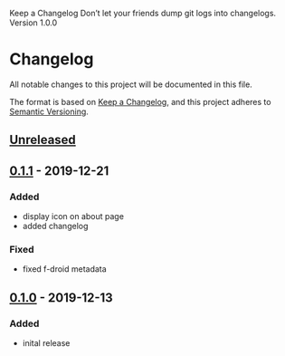 
Keep a Changelog
Don’t let your friends dump git logs into changelogs.
Version 1.0.0

# Changelog
All notable changes to this project will be documented in this file.

The format is based on [Keep a Changelog](https://keepachangelog.com/en/1.0.0/),
and this project adheres to [Semantic Versioning](https://semver.org/spec/v2.0.0.html).

## [Unreleased]

## [0.1.1] - 2019-12-21
### Added
- display icon on about page
- added changelog

### Fixed
- fixed f-droid metadata

## [0.1.0] - 2019-12-13
### Added
- inital release

[Unreleased]: https://codeberg.org/getdisconnected/LibreIpsum/src/branch/master
[0.1.1]: https://codeberg.org/getdisconnected/LibreIpsum/src/tag/v0.1.1
[0.1.0]: https://codeberg.org/getdisconnected/LibreIpsum/src/tag/v0.1.0
